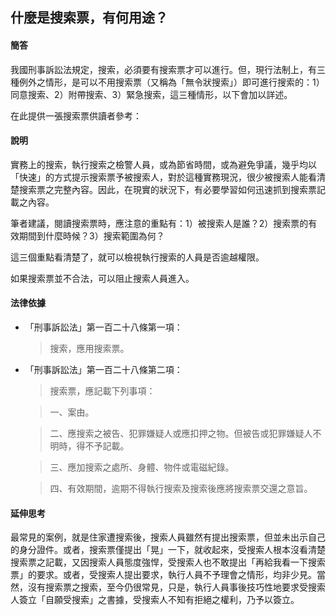 ## 什麼是搜索票，有何用途？

#### 簡答

我國刑事訴訟法規定，搜索，必須要有搜索票才可以進行。但，現行法制上，有三種例外之情形，是可以不用搜索票（又稱為「無令狀搜索」）即可進行搜索的：1）同意搜索、2）附帶搜索、3）緊急搜索，這三種情形，以下會加以詳述。

在此提供一張搜索票供讀者參考：

#### 說明

實務上的搜索，執行搜索之檢警人員，或為節省時間，或為避免爭議，幾乎均以「快速」的方式提示搜索票予被搜索人，對於這種實務現況，很少被搜索人能看清楚搜索票之完整內容。因此，在現實的狀況下，有必要學習如何迅速抓到搜索票記載之內容。

筆者建議，閱讀搜索票時，應注意的重點有：1）被搜索人是誰？2）搜索票的有效期間到什麼時候？3）搜索範圍為何？

這三個重點看清楚了，就可以檢視執行搜索的人員是否逾越權限。

如果搜索票並不合法，可以阻止搜索人員進入。

#### 法律依據

* 「刑事訴訟法」第一百二十八條第一項：

   > 搜索，應用搜索票。

* 「刑事訴訟法」第一百二十八條第二項：

   > 搜索票，應記載下列事項：

   > 一、案由。

   > 二、應搜索之被告、犯罪嫌疑人或應扣押之物。但被告或犯罪嫌疑人不明時，得不予記載。

   > 三、應加搜索之處所、身體、物件或電磁紀錄。

   > 四、有效期間，逾期不得執行搜索及搜索後應將搜索票交還之意旨。

#### 延伸思考

最常見的案例，就是住家遭搜索後，搜索人員雖然有提出搜索票，但並未出示自己的身分證件。或者，搜索票僅提出「晃」一下，就收起來，受搜索人根本沒看清楚搜索票之記載，又因搜索人員態度強悍，受搜索人也不敢提出「再給我看一下搜索票」的要求。或者，受搜索人提出要求，執行人員不予理會之情形，均非少見。當然，沒有搜索票之搜索，至今仍很常見，只是，執行人員事後技巧性地要求受搜索人簽立「自願受搜索」之書據，受搜索人不知有拒絕之權利，乃予以簽立。
